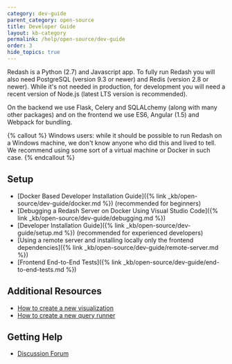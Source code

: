 ```yaml
---
category: dev-guide
parent_category: open-source
title: Developer Guide
layout: kb-category
permalink: /help/open-source/dev-guide
order: 3
hide_topics: true
---
```


Redash is a Python (2.7) and Javascript app. To fully run Redash you will also need
PostgreSQL (version 9.3 or newer) and Redis (version 2.8 or newer). While it's not
needed in production, for development you will need a recent version of Node.js
(latest LTS version is recommended).

On the backend we use Flask, Celery and SQLALchemy (along with many other packages) and on
the frontend we use ES6, Angular (1.5) and Webpack for bundling.

{% callout %}
Windows users: while it should be possible to run Redash on a Windows machine, we don't know anyone who did this and lived to tell. We recommend using some sort of a virtual machine or Docker in such case.
{% endcallout %}

## Setup

* [Docker Based Developer Installation Guide]({% link _kb/open-source/dev-guide/docker.md %}) (recommended for beginners)
* [Debugging a Redash Server on Docker Using Visual Studio Code]({% link _kb/open-source/dev-guide/debugging.md %})
* [Developer Installation Guide]({% link _kb/open-source/dev-guide/setup.md %}) (recommended for experienced developers)
* [Using a remote server and installing locally only the frontend dependencies]({% link _kb/open-source/dev-guide/remote-server.md %})
* [Frontend End-to-End Tests]({% link _kb/open-source/dev-guide/end-to-end-tests.md %})

## Additional Resources

* [How to create a new visualization](https://discuss.redash.io/t/how-to-create-new-visualization-types-in-redash/86)
* [How to create a new query runner](https://discuss.redash.io/t/creating-a-new-query-runner-data-source-in-redash/347)

## Getting Help

* [Discussion Forum](https://discuss.redash.io/c/development)
